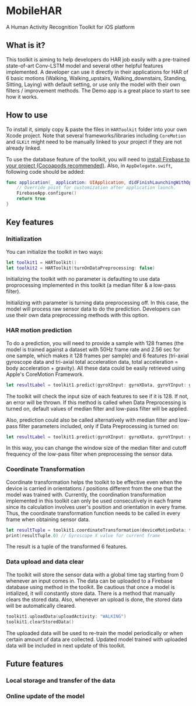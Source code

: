 # MobileHAR

A Human Activity Recognition Toolkit for iOS platform

## What is it?

This toolkit is aiming to help developers do HAR job easily with a pre-trained state-of-art Conv-LSTM model and several other helpful features implemented. A developer can use it directly in their applications for HAR of 6 basic motions (Walking, Walking_upstairs, Walking_downstairs, Standing, Sitting, Laying) with default setting, or use only the model with their own filters / improvement methods. The Demo app is a great place to start to see how it works. 

## How to use

To install it, simply copy & paste the files in ```HARToolkit``` folder into your own Xcode project. Note that several frameworks/libraries including ```CoreMotion``` and ```GLKit``` might need to be manually linked to your project if they are not already linked.

To use the database feature of the toolkit, you will need to [install Firebase to your project (Cocoapods recommended)](https://cocoapods.org/pods/Firebase). Also, in ```AppDelegate.swift```, following code should be added:

```swift
func application(_ application: UIApplication, didFinishLaunchingWithOptions launchOptions: [UIApplicationLaunchOptionsKey: Any]?) -> Bool {
    // Override point for customization after application launch.
    FirebaseApp.configure()
    return true
}
```

## Key features

### Initialization

You can initialize the toolkit in two ways:
```swift
let toolkit1 = HARToolkit()
let toolkit2 = HARToolkit(turnOnDataPreprocessing: false)
```
Initializing the toolkit with no parameter is defaulting to use data proprocessing implemented in this toolkit (a median filter & a low-pass filter). 

Initializing with parameter is turning data preprocessing off. In this case, the model will process raw sensor data to do the prediction. Developers can use their own data preprocessing methods with this option.

### HAR motion prediction

To do a prediction, you will need to provide a sample with 128 frames (the model is trained against a dataset with 50Hz frame rate and 2.56 sec for one sample, which makes it 128 frames per sample) and 6 features (tri-axial gyroscope data and tri-axial total acceleration data, total acceleration = body acceleration + gravity). All these data could be easily retrieved using Apple's CoreMotion Framework. 
```swift
let resultLabel = toolkit1.predict(gyroXInput: gyroXData, gyroYInput: gyroYData, gyroZInput: gyroZData, accXInput: accXData, accYInput: accYData, accZInput: accZData)
```
The toolkit will check the input size of each features to see if it is 128. If not, an error will be thrown.
If this method is called when Data Preprocessing is turned on, default values of median filter and low-pass filter will be applied.

Also, prediction could also be called alternatively with median filter and low-pass filter parameters included, only if Data Preprocessing is turned on:
```swift
let resultLabel = toolkit1.predict(gyroXInput: gyroXData, gyroYInput: gyroYData, gyroZInput: gyroZData, accXInput: accXData, accYInput: accYData, accZInput: accZData, median_window_size: 3, low_pass_cutoff: 20, low_pass_fs: 50)
```
In this way, you can change the window size of the median filter and cutoff frequency of the low-pass filter when preprocessing the sensor data.

### Coordinate Transformation

Coordinate transformation helps the toolkit to be effective even when the device is carried in orientations / positions different from the one that the model was trained with. Currently, the coordination transformation implemented in this toolkit can only be used consecutively in each frame since its calculation involves user's position and orientation in every frame. Thus, the coordinate transformation function needs to be called in every frame when obtaining sensor data.
```swift
let resultTuple = toolkit1.coordinateTransformation(deviceMotionData: trueData) // motionData can be obtained from CoreMotion
print(resultTuple.0) // Gyroscope X value for current frame
```
The result is a tuple of the transformed 6 features.

### Data upload and data clear

The toolkit will store the sensor data with a global time tag starting from 0 whenever an input comes in. The data can be uploaded to a Firebase database using method in the toolkit. Be cautious that once a model is intialized, it will constantly store data. There is a method that manually clears the stored data. Also, whenever an upload is done, the stored data will be automatically cleared.
```swift
toolkit1.uploadData(uploadActivity: "WALKING")
toolkit1.clearStoredData()
```
The uploaded data will be used to re-train the model periodically or when certain amount of data are collected. Updated model trained with uploaded data will be included in next update of this toolkit.

## Future features

### Local storage and transfer of the data

### Online update of the model
